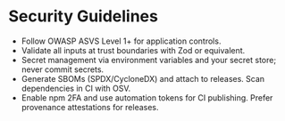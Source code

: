 # Security Guidelines

- Follow OWASP ASVS Level 1+ for application controls.
- Validate all inputs at trust boundaries with Zod or equivalent.
- Secret management via environment variables and your secret store; never commit secrets.
- Generate SBOMs (SPDX/CycloneDX) and attach to releases. Scan dependencies in CI with OSV.
- Enable npm 2FA and use automation tokens for CI publishing. Prefer provenance attestations for releases.
